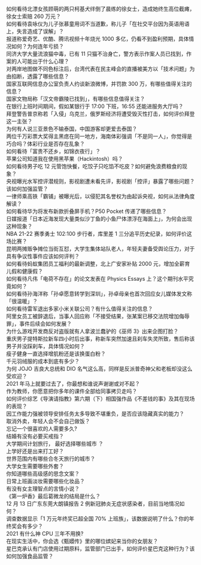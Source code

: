 如何看待北漂女孩顾萌的两只柯基犬绊倒了晨练的徐女士，造成她终生高位截瘫，徐女士索赔 260 万元？  
如何看待袁咏仪为儿子张慕童用词不当道歉，称儿子「在社交平台因为英语用语上，失言造成了误解」？  
报道称爱奇艺、优酷、腾讯视频十年烧光 1000 多亿，仍看不到盈利预期，具体情况如何？为何连年亏损？  
同济大学大量流浪猫中毒，已有 11 只猫不治身亡，警方表示作案人员已找到，作案的人可能出于什么心理？  
对两岸地图做不同色标注后，台湾代表在民主峰会的直播被美方以「技术问题」为由掐断，透露了哪些信息？  
国家互联网信息办公室负责人约谈新浪微博，并罚款 300 万，有哪些值得关注的信息？  
国家文物局称「汉文帝霸陵已找到」，有哪些信息值得关注？  
在银行上班时间期间，假如某银行于 17:00 下班，16:55 还能进服务大厅吗？  
拜登警告普京称若「入侵」乌克兰，俄罗斯经济将遭受毁灭性打击，如何评价拜登这一主张？  
为何有人说三亚景色不输泰国，中国游客却更爱去泰国？  
两位千万彩票大奖得主黑痣在同一地方，海南体彩强调「不是同一人」，你觉得是巧合吗？体彩行业是否存在乱象？  
如何看待「富贵不还乡，如锦衣夜行」？  
苹果公司知道我在使用黑苹果（Hackintosh）吗？  
如何看待男子吃 12 元管饱快餐，吃饺子只吃馅不吃皮？如何避免浪费粮食的现象？  
央视曝光水军控评潜规则，影视剧遭未看先评，影视剧「控评」暴露了哪些问题？该如何加强监管？  
一律师乘高铁「霸铺」被曝光后，以侵犯其名誉权为由起诉央视，如何从法律角度解读？  
如何看待华为将发布新款折叠屏手机？P50 Pocket 传递了哪些信息？  
日媒报道「日本近海发现大量类似沙丁鱼的小鱼尸体漂浮在海面上」，为何会出现这种现象？  
NBA 21-22 赛季勇士 102:100 步行者，库里差 1 三分追平历史纪录，如何评价这场比赛？  
昆明两摊贩争摊位当街互怼，大学生集体站队老人，年轻夫妻备受舆论压力，对于具有争议性事件应该如何评判？  
如何看待蚂蚁集团员工福利的最新调整，北上广安家补贴 2000 元，增加全薪育儿假和健康假？  
如何看待凡伟「电荷不存在」的论文发表在 Physics Essays 上？这个期刊水平究竟如何？  
如何看待孙海洋称「孙卓愿意转学到深圳」，孙卓母亲也首次回应女儿媒体发文称「很温暖」？  
如何看待雷军退出多家小米关联公司？有什么值得关注的信息？  
阿里女员工被辞退后，当事人回应称「不接受结果，张某案已移交法院增加侮辱罪」，事件后续会如何发展？  
为什么游戏开发商反对盗版就有人拿波兰蠢驴的《巫师 3》出来企图打脸？  
重庆男子提特斯拉新车四小时后出事，称新车突然加速且刹车失灵所致，售后称该男子并没踩刹车，具体情况如何？  
瘦子健身一直选择增肌粉还是该换蛋白粉？  
千元羽绒服的成本到底有多少？  
为何 JOJO 吉良大总统和 DIO 名气这么高，同样是反派普奇神父和老板却没这么受欢迎？  
2021 年马上就要过去了，你最想和谁说声谢谢或对不起？  
作为教师，你愿意把你多年的课件全部给同事拷贝走吗？  
如何评价综艺《导演请指教》第六期（下）相国强作品《不差钱的事》及其在现场的表现？  
因工作能力强被领导安排任务太多导致不堪重负，是否应该隐藏真实的能力？  
取消外卖，年轻人会不会自己做饭？  
忘记一个很喜欢的人需要多久?  
结婚有没有必要买戒指？  
大学期间计划旅行， 最好选择哪些城市 ？  
上学好还是出来打工好？  
世界范围内有哪些合冬天旅行的城市？  
大学女生需要哪些外套？  
你知道哪些高级感的思念文案？  
日常上班画淡妆需要哪些化妆品？  
有没有女主理智点的言情小说？  
《第一炉香》最后葛微龙的结局是什么？  
12 月 13 日广东东莞大朗镇报告 2 例新冠肺炎无症状感染者，目前当地情况如何？  
调查数据显示「1 万元年终奖已超全国 70% 上班族」，该数据说明了什么？你的年终奖会有多少？  
2021 有什么神 CPU 三年不用换?  
在现实生活中，你会选《甄嬛传》里的哪位嫔妃来当你的女朋友？  
星巴克承认有门店使用过期原料，监管部门已出手，如何评价星巴克这种行为？该如何加强食品监管？  
